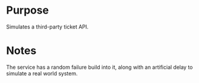 # Purpose

Simulates a third-party ticket API.  


# Notes

The service has a random failure build into it, along with an artificial delay to simulate a real world system.